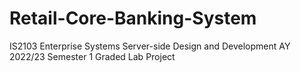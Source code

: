 # Retail-Core-Banking-System
IS2103 Enterprise Systems Server-side Design and Development AY 2022/23 Semester 1 Graded Lab Project
